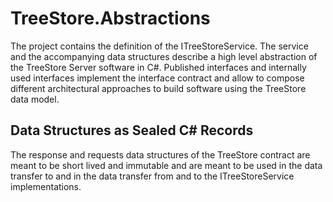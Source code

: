 ﻿# TreeStore.Abstractions

The project contains the definition of the ITreeStoreService. 
The service and the accompanying data structures describe a high level abstraction of the TreeStore Server software in C#.
Published interfaces and internally used interfaces implement the interface contract and allow to compose different architectural approaches to build software using the TreeStore data model.

## Data Structures as Sealed C# Records

The response and requests data structures of the TreeStore contract are meant to be short lived and immutable
and are  meant to be used in the data transfer to and in the data transfer from and to the ITreeStoreService implementations.

